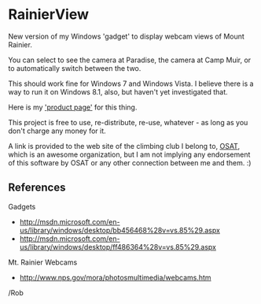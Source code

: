RainierView
===========

New version of my Windows 'gadget' to display webcam views of Mount Rainier.

You can select to see the camera at Paradise, the camera at Camp Muir, or to automatically switch between the two.

This should work fine for Windows 7 and Windows Vista. 
I believe there is a way to run it on Windows 8.1, also, but haven't yet investigated that.

Here is my ['product page'](http://robcranfill.net/RainierView) for this thing.


This project is free to use, re-distribute, re-use, whatever - as long as you don't charge any money for it.

A link is provided to the web site of the climbing club I belong to, [OSAT](http://osat.org/), which is an awesome organization, 
but I am not implying any endorsement of this software by OSAT or any other connection between me and them. :)



References
----------
Gadgets
* http://msdn.microsoft.com/en-us/library/windows/desktop/bb456468%28v=vs.85%29.aspx
* http://msdn.microsoft.com/en-us/library/windows/desktop/ff486364%28v=vs.85%29.aspx

Mt. Rainier Webcams
* http://www.nps.gov/mora/photosmultimedia/webcams.htm

/Rob

